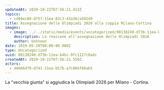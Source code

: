 ```yaml
---
updatedAt: 2020-10-22T07:56:21.413Z
topics:
  - cd04ec80-d757-11ea-83c3-43a36ca50240
title: Assegnazione delle Olimpiadi 2026 alla coppia Milano-Cortina
images:
  - image: ../../static/media/events/uncategorized/08138240-d73b-11ea-b4bc-0fc1127c8adc/olympic-games-assignation-reaction.jpg
    description: La reazione all'assegnazione delle Olimpiadi 2026
    author: Unknown
date: 2019-05-20T00:00:00.000Z
type: Uncategorized
uuid: 08138240-d73b-11ea-b4bc-0fc1127c8adc
createdAt: 2020-10-22T07:56:21.550Z
actors:
  - d4666d70-d741-11ea-b57b-a7c066f88ab5
---
```


La "vecchia giunta" si aggiudica le Olimpiadi 2026 per Milano - Cortina.
